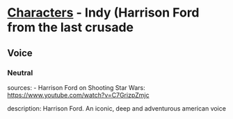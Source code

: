 # [Characters](../character.md) - Indy (Harrison Ford from the last crusade

## Voice

### Neutral

sources: 
    - Harrison Ford on Shooting Star Wars: https://www.youtube.com/watch?v=C7GrizpZmjc

description: Harrison Ford. An iconic, deep and adventurous american voice

